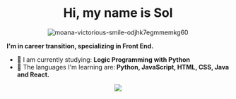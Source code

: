 <div align="center">

 # Hi,	my name is Sol 
 </div>
 
<div align="center">

![moana-victorious-smile-odjhk7egmmemkg60](https://github.com/allanysol/Sol/assets/134091617/6f7dfae5-3a2a-4f04-a6d8-e3f7f3ce33fc)

  </div>


  <strong>I'm in career transition, specializing in Front End. </strong>
- 🚀 I am currently studying: <strong>Logic Programming with Python</strong>
- 💭  The languages I'm learning are:<strong> Python, JavaScript, HTML, CSS, Java and React. </strong> 

<div align="center">
  
</div>

<div align="center">


  
  <a href="#" alt="Linkedin">
    <img src="https://img.shields.io/badge/-Linkedin-0e76a8?style=flat-square&logo=Linkedin&logoColor=white&link=[LINK-DO-SEU-LINKEDIN](https://www.linkedin.com/in/glaucy-ara%C3%BAjo-b97a80b1/)" /></a>


</div>
